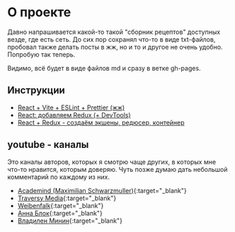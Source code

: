 # О проекте
Давно напрашивается какой-то такой "сборник рецептов" доступных везде, где есть сеть. До сих пор сохранял что-то в виде txt-файлов, пробовал также делать посты в жж, но и то и другое не очень удобно. Попробую так теперь.

Видимо, всё будет в виде файлов md и сразу в ветке gh-pages.

## Инструкции
- [React + Vite + ESLint + Prettier (жж)](https://gamer005.livejournal.com/55587.html)
- [React: добавляем Redux (+ DevTools)](./react-redux)
- [React + Redux - создаём экшены, редюсер, контейнер](./react-redux-about)

## youtube - каналы
Это каналы авторов, которых я смотрю чаще других, в которых мне что-то нравится, которым доверяю. Чуть позже думаю дать небольшой комментарий по каждому из них.
- [Academind (Maximilian Schwarzmuller)](https://www.youtube.com/channel/UCSJbGtTlrDami-tDGPUV9-w){:target="_blank"}
- [Traversy Media](https://www.youtube.com/channel/UC29ju8bIPH5as8OGnQzwJyA){:target="_blank"}
- [Weibenfalk](https://www.youtube.com/channel/UCnnnWy4UTYN258FfVGeXBbg){:target="_blank"}
- [Анна Блок](https://www.youtube.com/channel/UCn5wduCq2Mus0v85QZn9IaA){:target="_blank"}
- [Владилен Минин](https://www.youtube.com/channel/UCg8ss4xW9jASrqWGP30jXiw){:target="_blank"}
